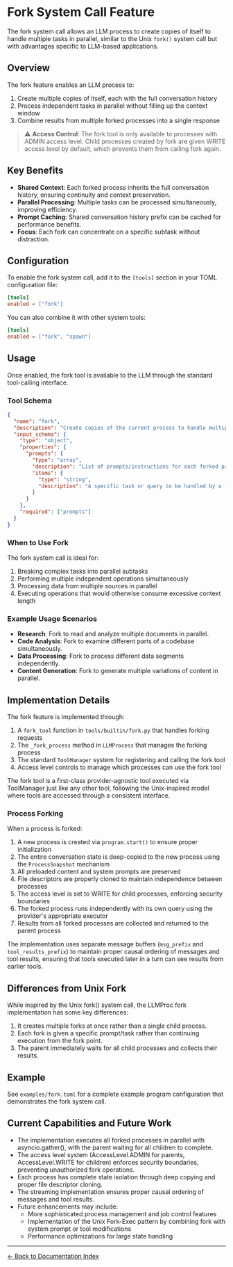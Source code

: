 # Fork System Call Feature

The fork system call allows an LLM process to create copies of itself to handle multiple tasks in parallel, similar to the Unix `fork()` system call but with advantages specific to LLM-based applications.

## Overview

The fork feature enables an LLM process to:

1. Create multiple copies of itself, each with the full conversation history
2. Process independent tasks in parallel without filling up the context window
3. Combine results from multiple forked processes into a single response

> ⚠️ **Access Control**: The fork tool is only available to processes with ADMIN access level. Child processes created by fork are given WRITE access level by default, which prevents them from calling fork again.

## Key Benefits

- **Shared Context**: Each forked process inherits the full conversation history, ensuring continuity and context preservation.
- **Parallel Processing**: Multiple tasks can be processed simultaneously, improving efficiency.
- **Prompt Caching**: Shared conversation history prefix can be cached for performance benefits.
- **Focus**: Each fork can concentrate on a specific subtask without distraction.

## Configuration

To enable the fork system call, add it to the `[tools]` section in your TOML configuration file:

```toml
[tools]
enabled = ["fork"]
```

You can also combine it with other system tools:

```toml
[tools]
enabled = ["fork", "spawn"]
```

## Usage

Once enabled, the fork tool is available to the LLM through the standard tool-calling interface.

### Tool Schema

```json
{
  "name": "fork",
  "description": "Create copies of the current process to handle multiple tasks in parallel. Each copy has the full conversation history.",
  "input_schema": {
    "type": "object",
    "properties": {
      "prompts": {
        "type": "array",
        "description": "List of prompts/instructions for each forked process",
        "items": {
          "type": "string",
          "description": "A specific task or query to be handled by a forked process"
        }
      }
    },
    "required": ["prompts"]
  }
}
```

### When to Use Fork

The fork system call is ideal for:

1. Breaking complex tasks into parallel subtasks
2. Performing multiple independent operations simultaneously
3. Processing data from multiple sources in parallel
4. Executing operations that would otherwise consume excessive context length

### Example Usage Scenarios

- **Research**: Fork to read and analyze multiple documents in parallel.
- **Code Analysis**: Fork to examine different parts of a codebase simultaneously.
- **Data Processing**: Fork to process different data segments independently.
- **Content Generation**: Fork to generate multiple variations of content in parallel.

## Implementation Details

The fork feature is implemented through:

1. A `fork_tool` function in `tools/builtin/fork.py` that handles forking requests
2. The `_fork_process` method in `LLMProcess` that manages the forking process
3. The standard `ToolManager` system for registering and calling the fork tool
4. Access level controls to manage which processes can use the fork tool

The fork tool is a first-class provider-agnostic tool executed via ToolManager just like any other tool, following the Unix-inspired model where tools are accessed through a consistent interface.

### Process Forking

When a process is forked:

1. A new process is created via `program.start()` to ensure proper initialization
2. The entire conversation state is deep-copied to the new process using the `ProcessSnapshot` mechanism
3. All preloaded content and system prompts are preserved
4. File descriptors are properly cloned to maintain independence between processes
5. The access level is set to WRITE for child processes, enforcing security boundaries
6. The forked process runs independently with its own query using the provider's appropriate executor
7. Results from all forked processes are collected and returned to the parent process

The implementation uses separate message buffers (`msg_prefix` and `tool_results_prefix`) to maintain proper causal ordering of messages and tool results, ensuring that tools executed later in a turn can see results from earlier tools.

## Differences from Unix Fork

While inspired by the Unix fork() system call, the LLMProc fork implementation has some key differences:

1. It creates multiple forks at once rather than a single child process.
2. Each fork is given a specific prompt/task rather than continuing execution from the fork point.
3. The parent immediately waits for all child processes and collects their results.

## Example

See `examples/fork.toml` for a complete example program configuration that demonstrates the fork system call.

## Current Capabilities and Future Work

- The implementation executes all forked processes in parallel with asyncio.gather(), with the parent waiting for all children to complete.
- The access level system (AccessLevel.ADMIN for parents, AccessLevel.WRITE for children) enforces security boundaries, preventing unauthorized fork operations.
- Each process has complete state isolation through deep copying and proper file descriptor cloning.
- The streaming implementation ensures proper causal ordering of messages and tool results.
- Future enhancements may include:
  - More sophisticated process management and job control features
  - Implementation of the Unix Fork-Exec pattern by combining fork with system prompt or tool modifications
  - Performance optimizations for large state handling

---
[← Back to Documentation Index](index.md)
